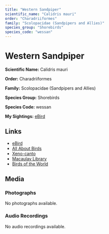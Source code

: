 ```yaml
---
title: "Western Sandpiper"
scientific_name: "Calidris mauri"
order: "Charadriiformes"
family: "Scolopacidae (Sandpipers and Allies)"
species_group: "Shorebirds"
species_code: "wessan"
---
```


# Western Sandpiper

**Scientific Name:** Calidris mauri

**Order:** Charadriiformes

**Family:** Scolopacidae (Sandpipers and Allies)

**Species Group:** Shorebirds

**Species Code:** wessan

**My Sightings:** [eBird](https://ebird.org/lifelist?r=world&time=life&spp=wessan)

## Links
* [eBird](https://ebird.org/species/wessan) 
* [All About Birds](https://www.allaboutbirds.org/guide/wessan) 
* [Xeno-canto](https://www.xeno-canto.org/species/wessan) 
* [Macaulay Library](https://search.macaulaylibrary.org/catalog?taxonCode=wessan&sort=rating_rank_desc)
* [Birds of the World](https://birdsoftheworld.org/bow/species/wessan)

## Media
### Photographs
No photographs available.

### Audio Recordings
No audio recordings available.
